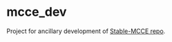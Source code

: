 # mcce_dev

Project for ancillary development of [Stable-MCCE repo](https://github.com/GunnerLab/Stable-MCCE).
